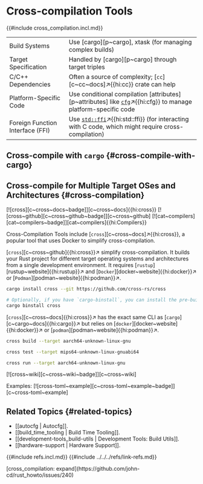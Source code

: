 # Cross-compilation Tools

{{#include cross_compilation.incl.md}}

|  |  |
|---|---|
| Build Systems | Use [cargo][p~cargo], xtask (for managing complex builds) |
| Target Specification | Handled by [cargo][p~cargo] through target triples |
| C/C++ Dependencies | Often a source of complexity; [`cc`][c~cc~docs]↗{{hi:cc}} crate can help |
| Platform-Specific Code | Use conditional compilation [attributes][p~attributes] like [`cfg`](https://doc.rust-lang.org/reference/conditional-compilation.html#the-cfg-attribute)↗{{hi:cfg}} to manage platform-specific code |
| Foreign Function Interface (FFI) | Use [`std::ffi`](https://doc.rust-lang.org/std/ffi/index.html)↗{{hi:std::ffi}} (for interacting with C code, which might require cross-compilation) |

## Cross-compile with `cargo` {#cross-compile-with-cargo}

## Cross-compile for Multiple Target OSes and Architectures {#cross-compilation}

[![cross][c~cross~docs~badge]][c~cross~docs]{{hi:cross}} [![cross~github][c~cross~github~badge]][c~cross~github] [![cat~compilers][cat~compilers~badge]][cat~compilers]{{hi:Compilers}}

Cross-Compilation Tools include [`cross`][c~cross~docs]↗{{hi:cross}}, a popular tool that uses Docker to simplify cross-compilation.

[`cross`][c~cross~github]{{hi:cross}}↗ simplify cross-compilation. It builds your Rust project for different target operating systems and architectures from a single development environment. It requires [`rustup`][rustup~website]{{hi:rustup}}↗ and [`Docker`][docker~website]{{hi:docker}}↗ or [`Podman`][podman~website]{{hi:podman}}↗.

```sh
cargo install cross --git https://github.com/cross-rs/cross

# Optionally, if you have `cargo-binstall`, you can install the pre-built binary
cargo binstall cross
```

[`cross`][c~cross~docs]{{hi:cross}}↗ has the exact same CLI as [`cargo`][c~cargo~docs]{{hi:cargo}}↗ but relies on [`docker`][docker~website]{{hi:docker}}↗ or [`podman`][podman~website]{{hi:podman}}↗.

```sh
cross build --target aarch64-unknown-linux-gnu

cross test --target mips64-unknown-linux-gnuabi64

cross run --target aarch64-unknown-linux-gnu
```

[![cross~wiki][c~cross~wiki~badge]][c~cross~wiki]

Examples: [![cross-toml~example][c~cross-toml~example~badge]][c~cross-toml~example]

## Related Topics {#related-topics}

- [[autocfg | Autocfg]].
- [[build_time_tooling | Build Time Tooling]].
- [[development-tools_build-utils | Development Tools: Build Utils]].
- [[hardware-support | Hardware Support]].

{{#include refs.incl.md}}
{{#include ../../../refs/link-refs.md}}

<div class="hidden">
[cross_compilation: expand](https://github.com/john-cd/rust_howto/issues/240)
</div>
